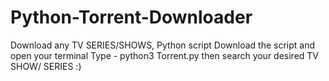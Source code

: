 # Python-Torrent-Downloader
Download any TV SERIES/SHOWS, Python script
Download the script and open your terminal
Type - python3 Torrent.py
then search your desired TV SHOW/ SERIES :)
